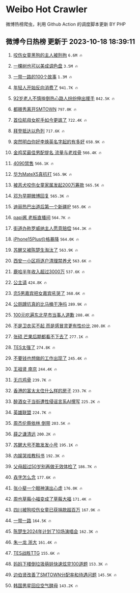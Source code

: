 # Weibo Hot Crawler 



微博热榜爬虫，利用 Github Action 的调度脚本更新 BY PHP 


## 微博今日热榜 更新于 2023-10-18 18:39:11 
1. [咬伤女童黑狗的主人被刑拘](https://s.weibo.com/weibo?q=%23%E5%92%AC%E4%BC%A4%E5%A5%B3%E7%AB%A5%E9%BB%91%E7%8B%97%E7%9A%84%E4%B8%BB%E4%BA%BA%E8%A2%AB%E5%88%91%E6%8B%98%23&t=31&band_rank=1&Refer=top) `6.6M 🔥` 

1. [一棵树也可以美成调色盘](https://s.weibo.com/weibo?q=%23%E4%B8%80%E6%A3%B5%E6%A0%91%E4%B9%9F%E5%8F%AF%E4%BB%A5%E7%BE%8E%E6%88%90%E8%B0%83%E8%89%B2%E7%9B%98%23&t=31&band_rank=2&Refer=top) `3.5M 🔥` 

1. [一带一路的100个故事](https://s.weibo.com/weibo?q=%23%E4%B8%80%E5%B8%A6%E4%B8%80%E8%B7%AF%E7%9A%84100%E4%B8%AA%E6%95%85%E4%BA%8B%23&t=31&band_rank=3&Refer=top) `1.3M 🔥` 

1. [年轻人开始反向消费了](https://s.weibo.com/weibo?q=%23%E5%B9%B4%E8%BD%BB%E4%BA%BA%E5%BC%80%E5%A7%8B%E5%8F%8D%E5%90%91%E6%B6%88%E8%B4%B9%E4%BA%86%23&t=31&band_rank=4&Refer=top) `941.7K 🔥` 

1. [92岁老人不慎摔倒热心路人纷纷伸出援手](https://s.weibo.com/weibo?q=%2392%E5%B2%81%E8%80%81%E4%BA%BA%E4%B8%8D%E6%85%8E%E6%91%94%E5%80%92%E7%83%AD%E5%BF%83%E8%B7%AF%E4%BA%BA%E7%BA%B7%E7%BA%B7%E4%BC%B8%E5%87%BA%E6%8F%B4%E6%89%8B%23&t=31&band_rank=5&Refer=top) `842.5K 🔥` 

1. [都暻秀离开SMTOWN](https://s.weibo.com/weibo?q=%23%E9%83%BD%E6%9A%BB%E7%A7%80%E7%A6%BB%E5%BC%80SMTOWN%23&t=31&band_rank=6&Refer=top) `797.0K 🔥` 

1. [首位航母女舵手如今更飒了](https://s.weibo.com/weibo?q=%23%E9%A6%96%E4%BD%8D%E8%88%AA%E6%AF%8D%E5%A5%B3%E8%88%B5%E6%89%8B%E5%A6%82%E4%BB%8A%E6%9B%B4%E9%A3%92%E4%BA%86%23&t=31&band_rank=7&Refer=top) `722.4K 🔥` 

1. [拜登抵达以色列](https://s.weibo.com/weibo?q=%23%E6%8B%9C%E7%99%BB%E6%8A%B5%E8%BE%BE%E4%BB%A5%E8%89%B2%E5%88%97%23&t=31&band_rank=8&Refer=top) `717.6K 🔥` 

1. [突然明白你好李焕英名字起的有多好](https://s.weibo.com/weibo?q=%23%E7%AA%81%E7%84%B6%E6%98%8E%E7%99%BD%E4%BD%A0%E5%A5%BD%E6%9D%8E%E7%84%95%E8%8B%B1%E5%90%8D%E5%AD%97%E8%B5%B7%E7%9A%84%E6%9C%89%E5%A4%9A%E5%A5%BD%23&t=31&band_rank=9&Refer=top) `658.9K 🔥` 

1. [金鸡奖最佳男配提名 流量与老戏骨](https://s.weibo.com/weibo?q=%E9%87%91%E9%B8%A1%E5%A5%96%E6%9C%80%E4%BD%B3%E7%94%B7%E9%85%8D%E6%8F%90%E5%90%8D%20%E6%B5%81%E9%87%8F%E4%B8%8E%E8%80%81%E6%88%8F%E9%AA%A8&t=31&band_rank=10&Refer=top) `566.4K 🔥` 

1. [4090禁售](https://s.weibo.com/weibo?q=4090%E7%A6%81%E5%94%AE&t=31&band_rank=11&Refer=top) `566.1K 🔥` 

1. [华为MateX5真抗打](https://s.weibo.com/weibo?q=%23%E5%8D%8E%E4%B8%BAMateX5%E7%9C%9F%E6%8A%97%E6%89%93%23&t=31&band_rank=12&Refer=top) `565.9K 🔥` 

1. [被恶犬咬伤女童家属发起200万筹款](https://s.weibo.com/weibo?q=%23%E8%A2%AB%E6%81%B6%E7%8A%AC%E5%92%AC%E4%BC%A4%E5%A5%B3%E7%AB%A5%E5%AE%B6%E5%B1%9E%E5%8F%91%E8%B5%B7200%E4%B8%87%E7%AD%B9%E6%AC%BE%23&t=31&band_rank=13&Refer=top) `565.5K 🔥` 

1. [邓为早期微博回复](https://s.weibo.com/weibo?q=%23%E9%82%93%E4%B8%BA%E6%97%A9%E6%9C%9F%E5%BE%AE%E5%8D%9A%E5%9B%9E%E5%A4%8D%23&t=31&band_rank=14&Refer=top) `565.3K 🔥` 

1. [迪丽热巴出道后第一个新疆IP](https://s.weibo.com/weibo?q=%23%E8%BF%AA%E4%B8%BD%E7%83%AD%E5%B7%B4%E5%87%BA%E9%81%93%E5%90%8E%E7%AC%AC%E4%B8%80%E4%B8%AA%E6%96%B0%E7%96%86IP%23&t=31&band_rank=15&Refer=top) `565.0K 🔥` 

1. [papi酱 老板直播间](https://s.weibo.com/weibo?q=papi%E9%85%B1%20%E8%80%81%E6%9D%BF%E7%9B%B4%E6%92%AD%E9%97%B4&t=31&band_rank=16&Refer=top) `564.7K 🔥` 

1. [街道办称罗威纳主人愿意赔偿](https://s.weibo.com/weibo?q=%23%E8%A1%97%E9%81%93%E5%8A%9E%E7%A7%B0%E7%BD%97%E5%A8%81%E7%BA%B3%E4%B8%BB%E4%BA%BA%E6%84%BF%E6%84%8F%E8%B5%94%E5%81%BF%23&t=31&band_rank=17&Refer=top) `564.3K 🔥` 

1. [iPhone15Plus价格暴降](https://s.weibo.com/weibo?q=%23iPhone15Plus%E4%BB%B7%E6%A0%BC%E6%9A%B4%E9%99%8D%23&t=31&band_rank=18&Refer=top) `564.0K 🔥` 

1. [苏醒又被陈楚生淘汰了](https://s.weibo.com/weibo?q=%23%E8%8B%8F%E9%86%92%E5%8F%88%E8%A2%AB%E9%99%88%E6%A5%9A%E7%94%9F%E6%B7%98%E6%B1%B0%E4%BA%86%23&t=31&band_rank=19&Refer=top) `563.9K 🔥` 

1. [西安一小区将逐户清理禁养犬](https://s.weibo.com/weibo?q=%23%E8%A5%BF%E5%AE%89%E4%B8%80%E5%B0%8F%E5%8C%BA%E5%B0%86%E9%80%90%E6%88%B7%E6%B8%85%E7%90%86%E7%A6%81%E5%85%BB%E7%8A%AC%23&t=31&band_rank=20&Refer=top) `563.6K 🔥` 

1. [鹿哈半年收入超过3000万](https://s.weibo.com/weibo?q=%23%E9%B9%BF%E5%93%88%E5%8D%8A%E5%B9%B4%E6%94%B6%E5%85%A5%E8%B6%85%E8%BF%873000%E4%B8%87%23&t=31&band_rank=21&Refer=top) `537.6K 🔥` 

1. [公主请](https://s.weibo.com/weibo?q=%E5%85%AC%E4%B8%BB%E8%AF%B7&t=31&band_rank=22&Refer=top) `424.8K 🔥` 

1. [恋5男嘉宾把女嘉宾吼哭了](https://s.weibo.com/weibo?q=%23%E6%81%8B5%E7%94%B7%E5%98%89%E5%AE%BE%E6%8A%8A%E5%A5%B3%E5%98%89%E5%AE%BE%E5%90%BC%E5%93%AD%E4%BA%86%23&t=31&band_rank=23&Refer=top) `368.6K 🔥` 

1. [公厕蹲坑真的比马桶干净吗](https://s.weibo.com/weibo?q=%E5%85%AC%E5%8E%95%E8%B9%B2%E5%9D%91%E7%9C%9F%E7%9A%84%E6%AF%94%E9%A9%AC%E6%A1%B6%E5%B9%B2%E5%87%80%E5%90%97&t=31&band_rank=24&Refer=top) `289.9K 🔥` 

1. [100元吃遍东北早市当事人道歉](https://s.weibo.com/weibo?q=%23100%E5%85%83%E5%90%83%E9%81%8D%E4%B8%9C%E5%8C%97%E6%97%A9%E5%B8%82%E5%BD%93%E4%BA%8B%E4%BA%BA%E9%81%93%E6%AD%89%23&t=31&band_rank=25&Refer=top) `288.4K 🔥` 

1. [不是卫衣买不起 而是感冒灵更有性价比](https://s.weibo.com/weibo?q=%E4%B8%8D%E6%98%AF%E5%8D%AB%E8%A1%A3%E4%B9%B0%E4%B8%8D%E8%B5%B7%20%E8%80%8C%E6%98%AF%E6%84%9F%E5%86%92%E7%81%B5%E6%9B%B4%E6%9C%89%E6%80%A7%E4%BB%B7%E6%AF%94&t=31&band_rank=26&Refer=top) `280.8K 🔥` 

1. [张硕 芒果后期都看不下去了](https://s.weibo.com/weibo?q=%E5%BC%A0%E7%A1%95%20%E8%8A%92%E6%9E%9C%E5%90%8E%E6%9C%9F%E9%83%BD%E7%9C%8B%E4%B8%8D%E4%B8%8B%E5%8E%BB%E4%BA%86&t=31&band_rank=27&Refer=top) `277.1K 🔥` 

1. [TES太强了](https://s.weibo.com/weibo?q=%23TES%E5%A4%AA%E5%BC%BA%E4%BA%86%23&t=31&band_rank=28&Refer=top) `274.8K 🔥` 

1. [不要钱也想做的工作出现了](https://s.weibo.com/weibo?q=%23%E4%B8%8D%E8%A6%81%E9%92%B1%E4%B9%9F%E6%83%B3%E5%81%9A%E7%9A%84%E5%B7%A5%E4%BD%9C%E5%87%BA%E7%8E%B0%E4%BA%86%23&t=31&band_rank=29&Refer=top) `245.4K 🔥` 

1. [王祖贤 南京](https://s.weibo.com/weibo?q=%E7%8E%8B%E7%A5%96%E8%B4%A4%20%E5%8D%97%E4%BA%AC&t=31&band_rank=30&Refer=top) `244.4K 🔥` 

1. [无爪鸡骨](https://s.weibo.com/weibo?q=%23%E6%97%A0%E7%88%AA%E9%B8%A1%E9%AA%A8%23&t=31&band_rank=31&Refer=top) `239.7K 🔥` 

1. [香港的富太太住什么样的房子](https://s.weibo.com/weibo?q=%E9%A6%99%E6%B8%AF%E7%9A%84%E5%AF%8C%E5%A4%AA%E5%A4%AA%E4%BD%8F%E4%BB%80%E4%B9%88%E6%A0%B7%E7%9A%84%E6%88%BF%E5%AD%90&t=31&band_rank=32&Refer=top) `233.7K 🔥` 

1. [醉酒女子当街遭性侵谣言系AI撰写](https://s.weibo.com/weibo?q=%23%E9%86%89%E9%85%92%E5%A5%B3%E5%AD%90%E5%BD%93%E8%A1%97%E9%81%AD%E6%80%A7%E4%BE%B5%E8%B0%A3%E8%A8%80%E7%B3%BBAI%E6%92%B0%E5%86%99%23&t=31&band_rank=33&Refer=top) `225.2K 🔥` 

1. [英雄联盟](https://s.weibo.com/weibo?q=%23%E8%8B%B1%E9%9B%84%E8%81%94%E7%9B%9F%23&t=31&band_rank=34&Refer=top) `224.7K 🔥` 

1. [周杰伦蔡依林 倒带](https://s.weibo.com/weibo?q=%E5%91%A8%E6%9D%B0%E4%BC%A6%E8%94%A1%E4%BE%9D%E6%9E%97%20%E5%80%92%E5%B8%A6&t=31&band_rank=35&Refer=top) `203.5K 🔥` 

1. [薛之谦清远](https://s.weibo.com/weibo?q=%E8%96%9B%E4%B9%8B%E8%B0%A6%E6%B8%85%E8%BF%9C&t=31&band_rank=36&Refer=top) `200.2K 🔥` 

1. [苏醒大号不敢发发小号](https://s.weibo.com/weibo?q=%23%E8%8B%8F%E9%86%92%E5%A4%A7%E5%8F%B7%E4%B8%8D%E6%95%A2%E5%8F%91%E5%8F%91%E5%B0%8F%E5%8F%B7%23&t=31&band_rank=37&Refer=top) `195.1K 🔥` 

1. [内娱哭戏教科书](https://s.weibo.com/weibo?q=%23%E5%86%85%E5%A8%B1%E5%93%AD%E6%88%8F%E6%95%99%E7%A7%91%E4%B9%A6%23&t=31&band_rank=38&Refer=top) `192.3K 🔥` 

1. [父母超过50岁别再做无效体检了](https://s.weibo.com/weibo?q=%E7%88%B6%E6%AF%8D%E8%B6%85%E8%BF%8750%E5%B2%81%E5%88%AB%E5%86%8D%E5%81%9A%E6%97%A0%E6%95%88%E4%BD%93%E6%A3%80%E4%BA%86&t=31&band_rank=39&Refer=top) `186.7K 🔥` 

1. [𡘙字怎么念](https://s.weibo.com/weibo?q=%23%F0%A1%98%99%E5%AD%97%E6%80%8E%E4%B9%88%E5%BF%B5%23&t=31&band_rank=40&Refer=top) `177.6K 🔥` 

1. [张小斐一个眼神演出心虚](https://s.weibo.com/weibo?q=%23%E5%BC%A0%E5%B0%8F%E6%96%90%E4%B8%80%E4%B8%AA%E7%9C%BC%E7%A5%9E%E6%BC%94%E5%87%BA%E5%BF%83%E8%99%9A%23&t=31&band_rank=41&Refer=top) `176.0K 🔥` 

1. [周也草莓小福变成了草莓大福](https://s.weibo.com/weibo?q=%23%E5%91%A8%E4%B9%9F%E8%8D%89%E8%8E%93%E5%B0%8F%E7%A6%8F%E5%8F%98%E6%88%90%E4%BA%86%E8%8D%89%E8%8E%93%E5%A4%A7%E7%A6%8F%23&t=31&band_rank=42&Refer=top) `171.4K 🔥` 

1. [四川被狗咬伤女童已获捐款超百万](https://s.weibo.com/weibo?q=%23%E5%9B%9B%E5%B7%9D%E8%A2%AB%E7%8B%97%E5%92%AC%E4%BC%A4%E5%A5%B3%E7%AB%A5%E5%B7%B2%E8%8E%B7%E6%8D%90%E6%AC%BE%E8%B6%85%E7%99%BE%E4%B8%87%23&t=31&band_rank=43&Refer=top) `167.9K 🔥` 

1. [一带一路](https://s.weibo.com/weibo?q=%23%E4%B8%80%E5%B8%A6%E4%B8%80%E8%B7%AF%23&t=31&band_rank=44&Refer=top) `164.5K 🔥` 

1. [陈楚生2024年计划了10场演唱会](https://s.weibo.com/weibo?q=%23%E9%99%88%E6%A5%9A%E7%94%9F2024%E5%B9%B4%E8%AE%A1%E5%88%92%E4%BA%8610%E5%9C%BA%E6%BC%94%E5%94%B1%E4%BC%9A%23&t=31&band_rank=45&Refer=top) `162.3K 🔥` 

1. [朱一龙 浙大](https://s.weibo.com/weibo?q=%E6%9C%B1%E4%B8%80%E9%BE%99%20%E6%B5%99%E5%A4%A7&t=31&band_rank=46&Refer=top) `161.4K 🔥` 

1. [TES战胜TTG](https://s.weibo.com/weibo?q=%23TES%E6%88%98%E8%83%9CTTG%23&t=31&band_rank=47&Refer=top) `155.6K 🔥` 

1. [妈妈下楼倒垃圾萌娃快速炫完100道题](https://s.weibo.com/weibo?q=%23%E5%A6%88%E5%A6%88%E4%B8%8B%E6%A5%BC%E5%80%92%E5%9E%83%E5%9C%BE%E8%90%8C%E5%A8%83%E5%BF%AB%E9%80%9F%E7%82%AB%E5%AE%8C100%E9%81%93%E9%A2%98%23&t=31&band_rank=48&Refer=top) `153.3K 🔥` 

1. [边伯贤改善了SMTOWN分配率和待遇问题](https://s.weibo.com/weibo?q=%23%E8%BE%B9%E4%BC%AF%E8%B4%A4%E6%94%B9%E5%96%84%E4%BA%86SMTOWN%E5%88%86%E9%85%8D%E7%8E%87%E5%92%8C%E5%BE%85%E9%81%87%E9%97%AE%E9%A2%98%23&t=31&band_rank=49&Refer=top) `145.5K 🔥` 

1. [韩国男星回应空气酵母](https://s.weibo.com/weibo?q=%E9%9F%A9%E5%9B%BD%E7%94%B7%E6%98%9F%E5%9B%9E%E5%BA%94%E7%A9%BA%E6%B0%94%E9%85%B5%E6%AF%8D&t=31&band_rank=50&Refer=top) `143.2K 🔥` 

